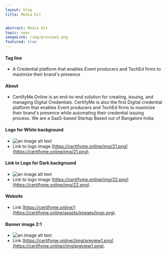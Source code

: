 ```yaml
---
layout: blog
title: Media Kit


abstract: Media Kit
topic: news
imageLink: /img/preview1.png
featured: true
---
```

#### Tag line
* A Credential platform that enables Event producers and TechEd firms to maximize their brand's presence
 
#### About
* CertifyMe.Online is an end-to-end solution for creating, issuing, and managing Digital Credentials. CertifyMe is also the first Digital credential platform that enables Event producers and TechEd firms to maximize their brand's presence while automating their credential issuing process.
We are a SaaS-based Startup Based out of Bangalore India.

#### Logo for White background
* ![an image alt text](https://certifyme.online/img/21.png "Logo for White background")
* Link to logo image [https://certifyme.online/img/21.png](https://certifyme.online/img/21.png). 

#### Link to Logo for Dark background
* ![an image alt text](https://certifyme.online/img/22.png "Logo for Dark background")
* Link to logo image [https://certifyme.online/img/22.png](https://certifyme.online/img/22.png). 

#### Website
* Link  [https://certifyme.online/](https://certifyme.online/assets/images/logo.svg). 


#### Banner image 2:1
* ![an image alt text](https://certifyme.online//img/preview1.png "Banner")
* Link [https://certifyme.online//img/preview1.png](https://certifyme.online//img/preview1.png). 

